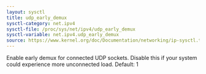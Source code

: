 ```yaml
---
layout: sysctl
title: udp_early_demux
sysctl-category: net.ipv4
sysctl-file: /proc/sys/net/ipv4/udp_early_demux
sysctl-variable: net.ipv4.udp_early_demux
source: https://www.kernel.org/doc/Documentation/networking/ip-sysctl.txt
---
```

Enable early demux for connected UDP sockets. Disable this if
your system could experience more unconnected load.
Default: 1

